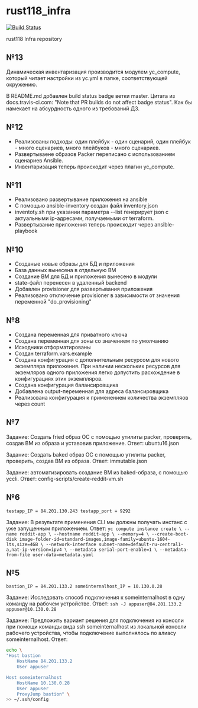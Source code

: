 # rust118_infra
[![Build Status](https://travis-ci.com/Otus-DevOps-2020-05/rust118_infra.svg?branch=master)](https://travis-ci.com/Otus-DevOps-2020-05/rust118_infra)

rust118 Infra repository

## №13
Динамическая инвентаризация производится модулем yc_compute, который читает настройки из yc.yml в папке, соответствующей окружению.

В README.md добавлен build status badge ветки master. Цитата из docs.travis-ci.com: "Note that PR builds do not affect badge status". Как бы намекает на абсурдность одного из требований ДЗ.

## №12
- Реализованы подходы: один плейбук - один сценарий, один плейбук - много сценариев, много плейбуков - много сценариев.
- Развертываене образов Packer переписано с использованием сценариев Ansible.
- Инвентаризация теперь происходит через плагин yc_compute.

## №11
- Реализовано развертывание приложения на ansible
- С помощью ansible-inventory создан файл inventory.json
- inventoty.sh при указании параметра --list генерирует json с актуальными ip-адресами, получаемыми от terraform.
- Развертывание приложения теперь происходит через ansible-playbook

## №10
- Созданые новые образы для БД и приложения
- База данных вынесена в отдельную ВМ
- Создание ВМ для БД и приложения вынесено в модули
- state-файл перенесен в удаленный backend
- Добавлен provisioner для развертывания приложения
- Реализовано отключение provisioner в зависимости от значения переменной "do_provisioning"

## №8
- Создана переменная для приватного ключа
- Создана переменная для зоны со значением по умолчанию
- Исходники отформатированы
- Создан terraform.vars.example
- Создана конфигурация с дополнительным ресурсом для нового экземпляра приложения.
  При наличии нескольких ресурсов для экземляров одного приложения легко допустить 
  расхождение в конфигурациях этих экземпляров. 
- Создана конфигурация балансировщика
- Добавлена output-переменная для адреса балансировщика
- Реализована конфигурация к применением количества экземпляов через count

## №7
Задание: Создать fried образ ОС с помощью утилиты packer, проверить, создав ВМ из образа и уставовив приложение.
Ответ: ubuntu16.json

Задание: Создать baked образ ОС с помощью утилиты packer, проверить, создав ВМ из образа.
Ответ: immutable.json

Задание: автоматизировать создание ВМ из baked-образа, с помощью yccli.
Ответ: config-scripts/create-reddit-vm.sh

## №6
`testapp_IP = 84.201.130.243
testapp_port = 9292`

Задание: В результате применения CLI мы должны получать инстанс с уже запущенным приложением.
Ответ:
`yc compute instance create \
--name reddit-app \
--hostname reddit-app \
--memory=4 \
--create-boot-disk image-folder-id=standard-images,image-family=ubuntu-1604-lts,size=4GB \
--network-interface subnet-name=default-ru-central1-a,nat-ip-version=ipv4 \
--metadata serial-port-enable=1 \
--metadata-from-file user-data=metadata.yaml`

## №5
`bastion_IP = 84.201.133.2
someinternalhost_IP = 10.130.0.28`

Задание: Исследовать способ подключения к someinternalhost в одну команду на рабочем устройстве.
Ответ:
`ssh -J appuser@84.201.133.2 appuser@10.130.0.28`

Задание: Предложить вариант решения для подключения из консоли при помощи команды вида ssh someinternalhost из локальной консоли рабочего устройства, чтобы подключение выполнялось по алиасу someinternalhost.
Ответ:
```bash
echo \
"Host bastion
    HostName 84.201.133.2
    User appuser

Host someinternalhost
    HostName 10.130.0.28
    User appuser
    ProxyJump bastion" \
>> ~/.ssh/config
```
